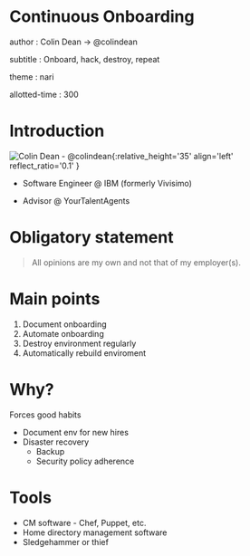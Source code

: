 Continuous Onboarding
=====================

author
: Colin Dean -> @colindean

subtitle
: Onboard, hack, destroy, repeat

theme
: nari

allotted-time
: 300

Introduction
============

![Colin Dean - @colindean](http://i.imgur.com/OQjWfCX.jpg){:relative_height='35' align='left' reflect_ratio='0.1' }

* Software Engineer @ IBM (formerly Vivisimo)

* Advisor @ YourTalentAgents

Obligatory statement
====================

> All opinions are my own and not that of my employer(s).

Main points
===========

1. Document onboarding
2. Automate onboarding
3. Destroy environment regularly
4. Automatically rebuild enviroment

Why?
====

Forces good habits

* Document env for new hires
* Disaster recovery
  * Backup
  * Security policy adherence

Tools
=====

* CM software - Chef, Puppet, etc.
* Home directory management software
* Sledgehammer or thief
